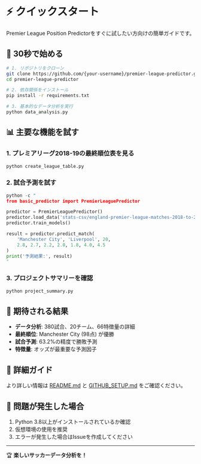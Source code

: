 # ⚡ クイックスタート

Premier League Position Predictorをすぐに試したい方向けの簡単ガイドです。

## 🚀 30秒で始める

```bash
# 1. リポジトリをクローン
git clone https://github.com/{your-username}/premier-league-predictor.git
cd premier-league-predictor

# 2. 依存関係をインストール
pip install -r requirements.txt

# 3. 基本的なデータ分析を実行
python data_analysis.py
```

## 📊 主要な機能を試す

### 1. プレミアリーグ2018-19の最終順位表を見る
```bash
python create_league_table.py
```

### 2. 試合予測を試す
```python
python -c "
from basic_predictor import PremierLeaguePredictor

predictor = PremierLeaguePredictor()
predictor.load_data('stats-csv/england-premier-league-matches-2018-to-2019-stats.csv')
predictor.train_models()

result = predictor.predict_match(
    'Manchester City', 'Liverpool', 20, 
    2.8, 2.7, 2.2, 2.0, 1.8, 4.0, 4.5
)
print('予測結果:', result)
"
```

### 3. プロジェクトサマリーを確認
```bash
python project_summary.py
```

## 🎯 期待される結果

- **データ分析**: 380試合、20チーム、66特徴量の詳細
- **最終順位**: Manchester City (98点) が優勝
- **試合予測**: 63.2%の精度で勝敗予測
- **特徴量**: オッズが最重要な予測因子

## 📖 詳細ガイド

より詳しい情報は [README.md](README.md) と [GITHUB_SETUP.md](GITHUB_SETUP.md) をご確認ください。

## 🤝 問題が発生した場合

1. Python 3.8以上がインストールされているか確認
2. 仮想環境の使用を推奨
3. エラーが発生した場合はIssueを作成してください

---
🏆 **楽しいサッカーデータ分析を！**
